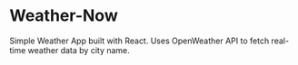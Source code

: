 # Weather-Now
Simple Weather App built with React. Uses OpenWeather API to fetch real-time weather data by city name.

